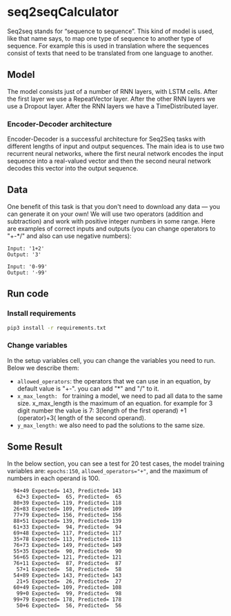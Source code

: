 # seq2seqCalculator
Seq2seq stands for “sequence to sequence”. This kind of model is used, like that name says, to map one type of sequence to another type of sequence. For example this is used in translation where the sequences consist of texts that need to be translated from one language to another. 

## Model
The model consists just of a number of RNN layers, with LSTM cells. After the first layer we use a RepeatVector layer. After the other RNN layers we use a Dropout layer. After the RNN layers we have a TimeDistributed layer.


### Encoder-Decoder architecture

Encoder-Decoder is a successful architecture for Seq2Seq tasks with different lengths of input and output sequences. The main idea is to use two recurrent neural networks, where the first neural network encodes the input sequence into a real-valued vector and then the second neural network decodes this vector into the output sequence.



## Data

One benefit of this task is that you don't need to download any data — you can generate it on your own! We will use two operators (addition and subtraction) and work with positive integer numbers in some range. Here are examples of correct inputs and outputs (you can change operators to "+-*/" and also can use negative numbers): 
```
Input: '1+2'
Output: '3'

Input: '0-99'
Output: '-99'
```

## Run code
### Install requirements
``` bash
pip3 install -r requirements.txt
```

### Change variables
In the setup variables cell, you can change the variables you need to run. Below we describe them:
- ```allowed_operators```: the operators that we can use in an equation, by default value is "+-". you can add "*" and "/" to it.
- ```x_max_length: ``` for training a model, we need to pad all data to the same size. x_max_length is the maximum of an equation. for example for 3 digit number the value is 7: 3(length of the first operand) +1 (operator)+3( length of the second operand).
- ```y_max_length:``` we also need to pad the solutions to the same size. 

## Some Result
In the below section, you can see a test for 20 test cases, the model training variables are: ```epochs:150```, ```allowed_operators="+"```, and the maximum of numbers in each operand is 100.

```
  94+49 Expected= 143, Predicted= 143
   62+3 Expected=  65, Predicted=  65
  80+39 Expected= 119, Predicted= 118
  26+83 Expected= 109, Predicted= 109
  77+79 Expected= 156, Predicted= 156
  88+51 Expected= 139, Predicted= 139
  61+33 Expected=  94, Predicted=  94
  69+48 Expected= 117, Predicted= 117
  35+78 Expected= 113, Predicted= 113
  76+73 Expected= 149, Predicted= 149
  55+35 Expected=  90, Predicted=  90
  56+65 Expected= 121, Predicted= 121
  76+11 Expected=  87, Predicted=  87
   57+1 Expected=  58, Predicted=  58
  54+89 Expected= 143, Predicted= 143
   21+5 Expected=  26, Predicted=  27
  60+49 Expected= 109, Predicted= 108
   99+0 Expected=  99, Predicted=  98
  99+79 Expected= 178, Predicted= 178
   50+6 Expected=  56, Predicted=  56
```
